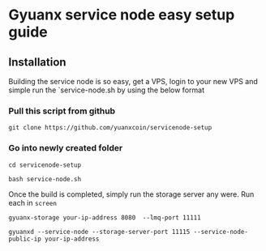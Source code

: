 
# Gyuanx service node easy setup guide



## Installation

Building the service node is so easy, get a VPS, login to your new VPS and simple run the `service-node.sh by using the below format

### Pull this script from github
`git clone https://github.com/yuanxcoin/servicenode-setup`

### Go into newly created folder

`cd servicenode-setup`

```shell
bash service-node.sh
```
Once the build is completed, simply run the storage server any were. Run each in ```screen```

```shell
gyuanx-storage your-ip-address 8080  --lmq-port 11111
```

```shell
gyuanxd --service-node --storage-server-port 11115 --service-node-public-ip your-ip-address
```
